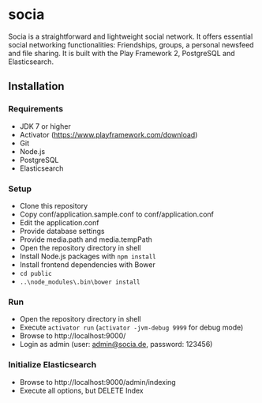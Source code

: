 # socia

Socia is a straightforward and lightweight social network. It offers essential social networking functionalities: Friendships, groups, a personal newsfeed and file sharing. It is built with the Play Framework 2, PostgreSQL and Elasticsearch.

## Installation

### Requirements

* JDK 7 or higher
* Activator (https://www.playframework.com/download)
* Git
* Node.js
* PostgreSQL
* Elasticsearch

### Setup

* Clone this repository
* Copy conf/application.sample.conf to conf/application.conf
* Edit the application.conf
 * Provide database settings
 * Provide media.path and media.tempPath
* Open the repository directory in shell
* Install Node.js packages with `npm install`
* Install frontend dependencies with Bower
 * `cd public`
 * `..\node_modules\.bin\bower install`

### Run

* Open the repository directory in shell
* Execute `activator run` (`activator -jvm-debug 9999` for debug mode)
* Browse to http://localhost:9000/
* Login as admin (user: admin@socia.de, password: 123456)

### Initialize Elasticsearch

* Browse to http://localhost:9000/admin/indexing
* Execute all options, but DELETE Index
